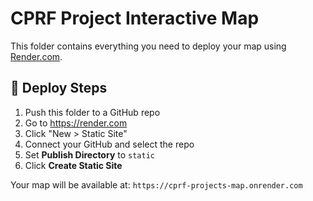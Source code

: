 # CPRF Project Interactive Map

This folder contains everything you need to deploy your map using [Render.com](https://render.com).

## 🚀 Deploy Steps
1. Push this folder to a GitHub repo
2. Go to https://render.com
3. Click "New > Static Site"
4. Connect your GitHub and select the repo
5. Set **Publish Directory** to `static`
6. Click **Create Static Site**

Your map will be available at:
`https://cprf-projects-map.onrender.com`
